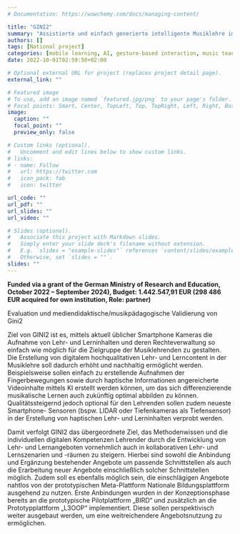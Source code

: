 ```yaml
---
# Documentation: https://wowchemy.com/docs/managing-content/

title: "GINI2"
summary: "Assistierte und einfach generierte intelligente Musiklehre im interaktiven Lernraum mittels Smartphone"
authors: []
tags: [National project]
categories: [mobile learning, AI, gesture-based interaction, music teaching, feedback]
date: 2022-10-01T02:59:50+02:00

# Optional external URL for project (replaces project detail page).
external_link: ""

# Featured image
# To use, add an image named `featured.jpg/png` to your page's folder.
# Focal points: Smart, Center, TopLeft, Top, TopRight, Left, Right, BottomLeft, Bottom, BottomRight.
image:
  caption: ""
  focal_point: ""
  preview_only: false

# Custom links (optional).
#   Uncomment and edit lines below to show custom links.
# links:
# - name: Follow
#   url: https://twitter.com
#   icon_pack: fab
#   icon: twitter

url_code: ""
url_pdf: ""
url_slides: ""
url_video: ""

# Slides (optional).
#   Associate this project with Markdown slides.
#   Simply enter your slide deck's filename without extension.
#   E.g. `slides = "example-slides"` references `content/slides/example-slides.md`.
#   Otherwise, set `slides = ""`.
slides: ""
---
```

**Funded via a grant of the German Ministry of Research and Education, October 2022 – September 2024), Budget: 1.442.547,91 EUR (298 486 EUR acquired for own institution, Role: partner)**

    
Evaluation und mediendidaktische/musikpädagogische Validierung von Gini2
  
Ziel von GINI2 ist es, mittels aktuell üblicher Smartphone Kameras die Aufnahme von Lehr- und Lerninhalten und deren Rechteverwaltung so einfach wie möglich für die Zielgruppe der Musiklehrenden zu gestalten. Die Erstellung von digitalem hochqualitativen Lehr- und Lerncontent in der Musiklehre soll dadurch erhöht und nachhaltig ermöglicht werden. Beispielsweise sollen einfach zu erstellende Aufnahmen der Fingerbewegungen sowie durch haptische Informationen angereicherte Videoinhalte mittels KI erstellt werden können, um das sich differenzierende musikalische Lernen auch zukünftig optimal abbilden zu können. Qualitätssteigernd jedoch optional für den Lehrenden sollen zudem neueste Smartphone- Sensoren (bspw. LIDAR oder Tiefenkameras als Tiefensensor) in der Erstellung von haptischen Lehr- und Lerninhalten verprobt werden.

Damit verfolgt GINI2 das übergeordnete Ziel, das Methodenwissen und die individuellen digitalen Kompetenzen Lehrender durch die Entwicklung von Lehr- und Lernangeboten vornehmlich auch in kollaborativen Lehr- und Lernszenarien und -räumen zu steigern. Hierbei sind sowohl die Anbindung und Ergänzung bestehender Angebote um passende Schnittstellen als auch die Erarbeitung neuer Angebote einschließlich solcher Schnittstellen möglich. Zudem soll es ebenfalls möglich sein, die einschlägigen Angebote nahtlos von der prototypischen Meta-Plattform Nationale Bildungsplattform ausgehend zu nutzen. Erste Anbindungen wurden in der Konzeptionsphase bereits an die prototypische Pilotplattform „BIRD“ und zusätzlich an die Prototypplattform „L3OOP“ implementiert. Diese sollen perspektivisch weiter ausgebaut werden, um eine weitreichendere Angebotsnutzung zu ermöglichen.
